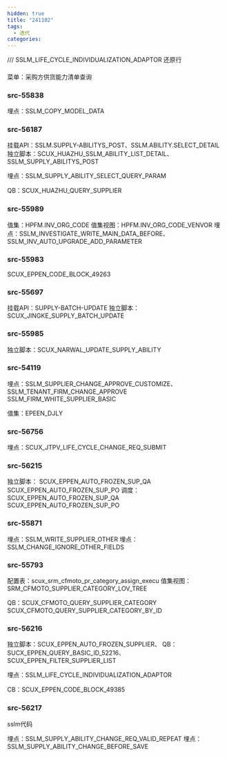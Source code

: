 ```yaml
---
hidden: true
title: "241102"
tags:
  - 迭代
categories:
---
```


/// SSLM_LIFE_CYCLE_INDIVIDUALIZATION_ADAPTOR   还原行


#### 

菜单：采购方供货能力清单查询

### src-55838

埋点：SSLM_COPY_MODEL_DATA

### src-56187

挂载API：SSLM.SUPPLY-ABILITYS_POST、SSLM.ABILITY.SELECT_DETAIL
独立脚本：SCUX_HUAZHU_SSLM_ABILITY_LIST_DETAIL、SSLM_SUPPLY_ABILITYS_POST

埋点：SSLM_SUPPLY_ABILITY_SELECT_QUERY_PARAM

QB：SCUX_HUAZHU_QUERY_SUPPLIER

### src-55989

值集：HPFM.INV_ORG_CODE
值集视图：HPFM.INV_ORG_CODE_VENVOR
埋点：SSLM_INVESTIGATE_WRITE_MAIN_DATA_BEFORE、SSLM_INV_AUTO_UPGRADE_ADD_PARAMETER
### src-55983


SCUX_EPPEN_CODE_BLOCK_49263



### src-55697

挂载API：SUPPLY-BATCH-UPDATE
独立脚本：SCUX_JINGKE_SUPPLY_BATCH_UPDATE


### src-55985


独立脚本：SCUX_NARWAL_UPDATE_SUPPLY_ABILITY

### src-54119

埋点：SSLM_SUPPLIER_CHANGE_APPROVE_CUSTOMIZE、SSLM_TENANT_FIRM_CHANGE_APPROVE
	SSLM_FIRM_WHITE_SUPPLIER_BASIC

值集：EPEEN_DJLY


### src-56756

埋点：SCUX_JTPV_LIFE_CYCLE_CHANGE_REQ_SUBMIT

### src-56215

独立脚本：
SCUX_EPPEN_AUTO_FROZEN_SUP_QA
SCUX_EPPEN_AUTO_FROZEN_SUP_PO
调度：
SCUX_EPPEN_AUTO_FROZEN_SUP_QA
SCUX_EPPEN_AUTO_FROZEN_SUP_PO

### src-55871

埋点：SSLM_WRITE_SUPPLIER_OTHER
埋点：SSLM_CHANGE_IGNORE_OTHER_FIELDS

### src-55793

配置表：scux_srm_cfmoto_pr_category_assign_execu
值集视图：SRM_CFMOTO_SUPPLIER_CATEGORY_LOV_TREE

QB：SCUX_CFMOTO_QUERY_SUPPLIER_CATEGORY
SCUX_CFMOTO_QUERY_SUPPLIER_CATEGORY_BY_ID

### src-56216

独立脚本：SCUX_EPPEN_AUTO_FROZEN_SUPPLIER、
QB：SUCX_EPPEN_QUERY_BASIC_ID_52216、SCUX_EPPEN_FILTER_SUPPLIER_LIST

埋点：SSLM_LIFE_CYCLE_INDIVIDUALIZATION_ADAPTOR

CB：SCUX_EPPEN_CODE_BLOCK_49385


### src-56217

sslm代码

埋点：SSLM_SUPPLY_ABILITY_CHANGE_REQ_VALID_REPEAT
埋点：SSLM_SUPPLY_ABILITY_CHANGE_BEFORE_SAVE

### 